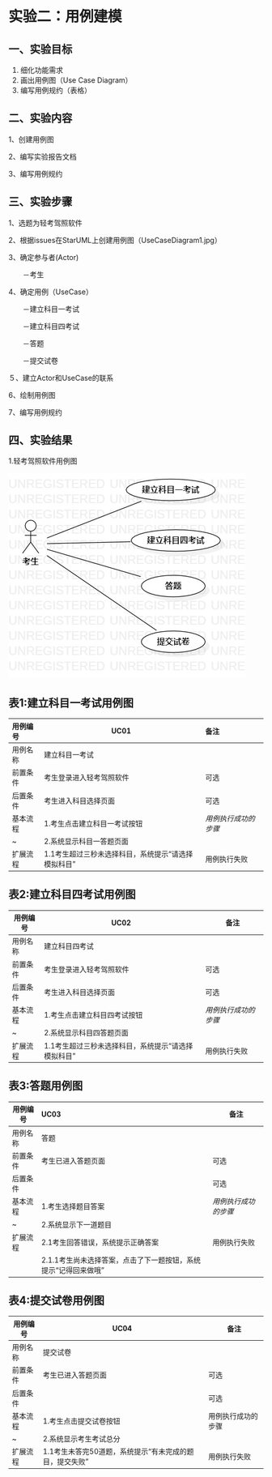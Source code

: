 # 实验二：用例建模

## 一、实验目标

1. 细化功能需求
2. 画出用例图（Use Case Diagram）
3. 编写用例规约（表格）

## 二、实验内容

1、创建用例图

2、编写实验报告文档

3、编写用例规约

## 三、实验步骤

1、选题为轻考驾照软件

2、根据issues在StarUML上创建用例图（UseCaseDiagram1.jpg）

3、确定参与者(Actor)

　　－考生

4、确定用例（UseCase）

　　－建立科目一考试

　　－建立科目四考试

　　－答题

　　－提交试卷

５、建立Actor和UseCase的联系

 6、绘制用例图

 7、编写用例规约

## 四、实验结果

1.轻考驾照软件用例图

![](./UseCaseDiagram1.jpg)

## 表1:建立科目一考试用例图

| 用例编号 | UC01                                                | 备注                 |
| :------- | --------------------------------------------------- | :------------------- |
| 用例名称 | 建立科目一考试                                      |                      |
| 前置条件 | 考生登录进入轻考驾照软件                            | 可选                 |
| 后置条件 | 考生进入科目选择页面                                | 可选                 |
| 基本流程 | 1.考生点击建立科目一考试按钮                        | *用例执行成功的步骤* |
| ~        | 2.系统显示科目一答题页面                            |                      |
| 扩展流程 | 1.1考生超过三秒未选择科目，系统提示“请选择模拟科目” | 用例执行失败         |



## 表2:建立科目四考试用例图

| 用例编号 | UC02                                                | 备注                 |
| -------- | --------------------------------------------------- | -------------------- |
| 用例名称 | 建立科目四考试                                      |                      |
| 前置条件 | 考生登录进入轻考驾照软件                            | 可选                 |
| 后置条件 | 考生进入科目选择页面                                | 可选                 |
| 基本流程 | 1.考生点击建立科目四考试按钮                        | *用例执行成功的步骤* |
| ~        | 2.系统显示科目四答题页面                            |                      |
| 扩展流程 | 1.1考生超过三秒未选择科目，系统提示“请选择模拟科目” | 用例执行失败         |

## 表3:答题用例图

| 用例编号 | UC03                                                         | 备注                 |
| -------- | :----------------------------------------------------------- | -------------------- |
| 用例名称 | 答题                                                         |                      |
| 前置条件 | 考生已进入答题页面                                           | 可选                 |
| 后置条件 |                                                              | 可选                 |
| 基本流程 | 1.考生选择题目答案                                           | *用例执行成功的步骤* |
| ~        | 2.系统显示下一道题目                                         |                      |
| 扩展流程 | 2.1考生回答错误，系统提示正确答案                            | 用例执行失败         |
|          | 2.1.1考生尚未选择答案，点击了下一题按钮，系统提示“记得回来做哦” |                      |

## 表4:提交试卷用例图

| 用例编号 | UC04                                                    | 备注               |
| -------- | ------------------------------------------------------- | ------------------ |
| 用例名称 | 提交试卷                                                |                    |
| 前置条件 | 考生已进入答题页面                                      | 可选               |
| 后置条件 |                                                         | 可选               |
| 基本流程 | 1.考生点击提交试卷按钮                                  | 用例执行成功的步骤 |
| ~        | 2.系统显示考生考试总分                                  |                    |
| 扩展流程 | 1.1考生未答完50道题，系统提示“有未完成的题目，提交失败” | 用例执行失败       |

